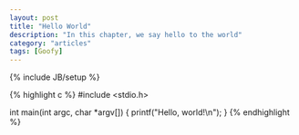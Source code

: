 ```yaml
---
layout: post
title: "Hello World"
description: "In this chapter, we say hello to the world"
category: "articles"
tags: [Goofy]
---
```

{% include JB/setup %}

{% highlight c %}
#include <stdio.h>

int main(int argc, char *argv[])
{
	printf("Hello, world!\n");
}
{% endhighlight %}
